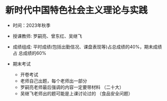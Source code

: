 # 新时代中国特色社会主义理论与实践

+ 时间：2023年秋季

+ 授课教师: 罗嗣亮、曾东红、吴继飞

+ 成绩组成: 平时成绩(包括出勤信况、课盘表现等)占总成绩的40%，期未成绩占
  总成绩的60%
+ 期末考试
  + 开卷考试
  + 老师自己出题，每个老师出一部分
  + 罗嗣亮老师最后强调的内容一定要带材料 （二十大）
  + 吴继飞老师出的题可能是上课讨论过的 （食品安全问题）